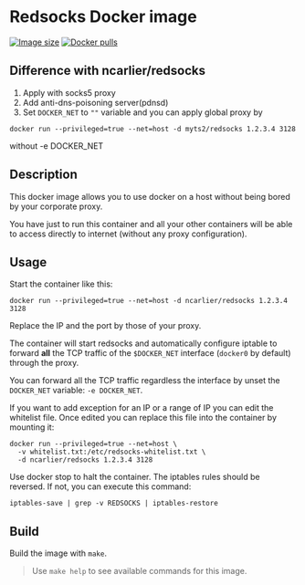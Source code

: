 # Redsocks Docker image

[![Image size](https://img.shields.io/imagelayers/image-size/ncarlier/redsocks/latest.svg)](https://hub.docker.com/r/myts2/redsocks-docker/)
[![Docker pulls](https://img.shields.io/docker/pulls/ncarlier/redsocks.svg)](https://hub.docker.com/r/myts2/redsocks-docker/)

## Difference with ncarlier/redsocks
1. Apply with socks5 proxy
2. Add anti-dns-poisoning server(pdnsd)
3. Set `DOCKER_NET` to `""` variable and you can apply global proxy by
```
docker run --privileged=true --net=host -d myts2/redsocks 1.2.3.4 3128
``` 
without -e DOCKER_NET

## Description

This docker image allows you to use docker on a host without being bored by your corporate proxy.

You have just to run this container and all your other containers will be able to access directly to internet (without any proxy configuration).

## Usage

Start the container like this:

```
docker run --privileged=true --net=host -d ncarlier/redsocks 1.2.3.4 3128
```

Replace the IP and the port by those of your proxy.

The container will start redsocks and automatically configure iptable to forward **all** the TCP traffic of the `$DOCKER_NET` interface (`docker0` by default) through the proxy.

You can forward all the TCP traffic regardless the interface by unset the `DOCKER_NET` variable: `-e DOCKER_NET`.

If you want to add exception for an IP or a range of IP you can edit the whitelist file.
Once edited you can replace this file into the container by mounting it:

```
docker run --privileged=true --net=host \
  -v whitelist.txt:/etc/redsocks-whitelist.txt \
  -d ncarlier/redsocks 1.2.3.4 3128
```

Use docker stop to halt the container. The iptables rules should be reversed. If not, you can execute this command:

```
iptables-save | grep -v REDSOCKS | iptables-restore
```

## Build

Build the image with `make`.

> Use `make help` to see available commands for this image.
